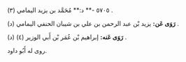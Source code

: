 ٥٧٠٥ -** د:** مُحَمَّد بن يزيد اليمامي (٣) .

**رَوَى عَن:** يزيد بْن عبد الرحمن بن علي بن شيبان الحنفي اليمامي (د) .

**رَوَى عَنه:** إبراهيم بْن عُمَر بْن أَبي الوزير (٤) (د) .

روى له أَبُو داود.
